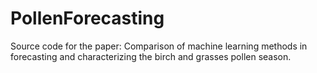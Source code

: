 # PollenForecasting
Source code for the paper: Comparison of machine learning methods in forecasting and characterizing the birch and grasses pollen season.
